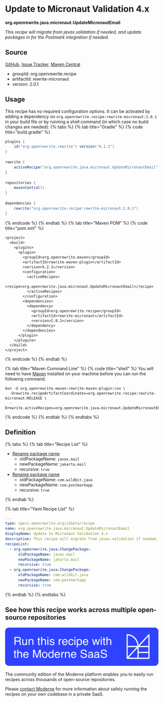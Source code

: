 # Update to Micronaut Validation 4.x

**org.openrewrite.java.micronaut.UpdateMicronautEmail**

_This recipe will migrate from javax.validation if needed, and update packages in for the Postmark integration if needed._

## Source

[GitHub](https://github.com/openrewrite/rewrite-micronaut/blob/main/src/main/resources/META-INF/rewrite/micronaut3-to-4.yml), [Issue Tracker](https://github.com/openrewrite/rewrite-micronaut/issues), [Maven Central](https://central.sonatype.com/artifact/org.openrewrite.recipe/rewrite-micronaut/2.0.1/jar)

* groupId: org.openrewrite.recipe
* artifactId: rewrite-micronaut
* version: 2.0.1


## Usage

This recipe has no required configuration options. It can be activated by adding a dependency on `org.openrewrite.recipe:rewrite-micronaut:2.0.1` in your build file or by running a shell command (in which case no build changes are needed): 
{% tabs %}
{% tab title="Gradle" %}
{% code title="build.gradle" %}
```groovy
plugins {
    id("org.openrewrite.rewrite") version("6.1.3")
}

rewrite {
    activeRecipe("org.openrewrite.java.micronaut.UpdateMicronautEmail")
}

repositories {
    mavenCentral()
}

dependencies {
    rewrite("org.openrewrite.recipe:rewrite-micronaut:2.0.1")
}
```
{% endcode %}
{% endtab %}
{% tab title="Maven POM" %}
{% code title="pom.xml" %}
```markup
<project>
  <build>
    <plugins>
      <plugin>
        <groupId>org.openrewrite.maven</groupId>
        <artifactId>rewrite-maven-plugin</artifactId>
        <version>5.2.1</version>
        <configuration>
          <activeRecipes>
            <recipe>org.openrewrite.java.micronaut.UpdateMicronautEmail</recipe>
          </activeRecipes>
        </configuration>
        <dependencies>
          <dependency>
            <groupId>org.openrewrite.recipe</groupId>
            <artifactId>rewrite-micronaut</artifactId>
            <version>2.0.1</version>
          </dependency>
        </dependencies>
      </plugin>
    </plugins>
  </build>
</project>
```
{% endcode %}
{% endtab %}

{% tab title="Maven Command Line" %}
{% code title="shell" %}
You will need to have [Maven](https://maven.apache.org/download.cgi) installed on your machine before you can run the following command.

```shell
mvn -U org.openrewrite.maven:rewrite-maven-plugin:run \
  -Drewrite.recipeArtifactCoordinates=org.openrewrite.recipe:rewrite-micronaut:RELEASE \
  -Drewrite.activeRecipes=org.openrewrite.java.micronaut.UpdateMicronautEmail
```
{% endcode %}
{% endtab %}
{% endtabs %}

## Definition

{% tabs %}
{% tab title="Recipe List" %}
* [Rename package name](../../java/changepackage.md)
  * oldPackageName: `javax.mail`
  * newPackageName: `jakarta.mail`
  * recursive: `true`
* [Rename package name](../../java/changepackage.md)
  * oldPackageName: `com.wildbit.java`
  * newPackageName: `com.postmarkapp`
  * recursive: `true`

{% endtab %}

{% tab title="Yaml Recipe List" %}
```yaml
---
type: specs.openrewrite.org/v1beta/recipe
name: org.openrewrite.java.micronaut.UpdateMicronautEmail
displayName: Update to Micronaut Validation 4.x
description: This recipe will migrate from javax.validation if needed, and update packages in for the Postmark integration if needed.
recipeList:
  - org.openrewrite.java.ChangePackage:
      oldPackageName: javax.mail
      newPackageName: jakarta.mail
      recursive: true
  - org.openrewrite.java.ChangePackage:
      oldPackageName: com.wildbit.java
      newPackageName: com.postmarkapp
      recursive: true

```
{% endtab %}
{% endtabs %}

## See how this recipe works across multiple open-source repositories

[![Moderne Link Image](/.gitbook/assets/ModerneRecipeButton.png)](https://public.moderne.io/recipes/org.openrewrite.java.micronaut.UpdateMicronautEmail)

The community edition of the Moderne platform enables you to easily run recipes across thousands of open-source repositories.

Please [contact Moderne](https://moderne.io/product) for more information about safely running the recipes on your own codebase in a private SaaS.

